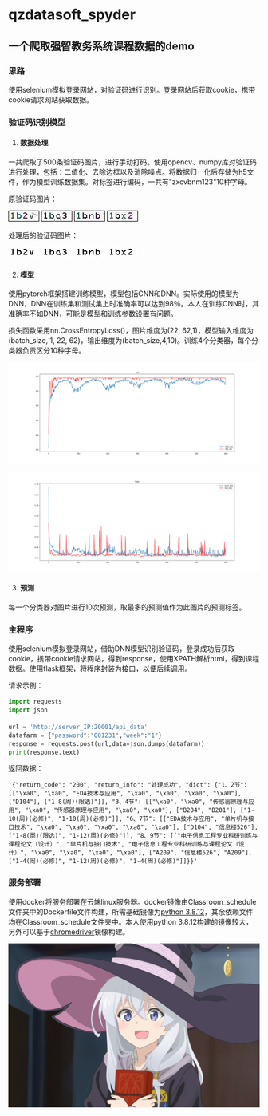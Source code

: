 # qzdatasoft_spyder
## 一个爬取强智教务系统课程数据的demo

### 思路

使用selenium模拟登录网站，对验证码进行识别。登录网站后获取cookie，携带cookie请求网站获取数据。

### 验证码识别模型

1. #### 数据处理

一共爬取了500条验证码图片，进行手动打码。使用opencv、numpy库对验证码进行处理，包括：二值化、去除边框以及消除噪点。将数据归一化后存储为h5文件，作为模型训练数据集。对标签进行编码，一共有"zxcvbnm123"10种字母。

原验证码图片：

![](https://github.com/hhhhpaaa/qzdatasoft_spyder/blob/master/Captcha_torch/img_label/1b2v.jpg)     ![1bc3](https://github.com/hhhhpaaa/qzdatasoft_spyder/blob/master/Captcha_torch/img_label/1bc3.jpg)     ![1bnb](https://github.com/hhhhpaaa/qzdatasoft_spyder/blob/master/Captcha_torch/img_label/1bnb.jpg)     ![1bx2](https://github.com/hhhhpaaa/qzdatasoft_spyder/blob/master/Captcha_torch/img_label/1bx2.jpg)

处理后的验证码图片：

![](https://github.com/hhhhpaaa/qzdatasoft_spyder/blob/master/Captcha_torch/img_pro/1b2v.jpg)     ![1bc3](https://github.com/hhhhpaaa/qzdatasoft_spyder/blob/master/Captcha_torch/img_pro/1bc3.jpg)     ![1bnb](https://github.com/hhhhpaaa/qzdatasoft_spyder/blob/master/Captcha_torch/img_pro/1bnb.jpg)     ![1bx2](https://github.com/hhhhpaaa/qzdatasoft_spyder/blob/master/Captcha_torch/img_pro/1bx2.jpg)

2.  #### 模型

使用pytorch框架搭建训练模型，模型包括CNN和DNN。实际使用的模型为DNN，DNN在训练集和测试集上时准确率可以达到98％。本人在训练CNN时，其准确率不如DNN，可能是模型和训练参数设置有问题。

损失函数采用nn.CrossEntropyLoss()，图片维度为(22, 62,1)，模型输入维度为(batch_size, 1, 22, 62)，输出维度为(batch_size,4,10)。训练4个分类器，每个分类器负责区分10种字母。

![acc](.\Captcha_torch\acc.png)

![loss](.\Captcha_torch\loss.png)

3.   #### 预测

每一个分类器对图片进行10次预测，取最多的预测值作为此图片的预测标签。

### 主程序

使用selenium模拟登录网站，借助DNN模型识别验证码，登录成功后获取cookie，携带cookie请求网站，得到response，使用XPATH解析html，得到课程数据。使用flask框架，将程序封装为接口，以便后续调用。

请求示例：

```python
import requests
import json

url = 'http://server_IP:20001/api_data'
datafarm = {"password":"001231","week":"1"}
response = requests.post(url,data=json.dumps(datafarm))
print(response.text)
```

返回数据：

```
'{"return_code": "200", "return_info": "处理成功", "dict": {"1、2节": [["\xa0", "\xa0", "EDA技术与应用", "\xa0", "\xa0", "\xa0", "\xa0"], ["D104"], ["1-8(周)(限选)"]], "3、4节": [["\xa0", "\xa0", "传感器原理与应用", "\xa0", "传感器原理与应用", "\xa0", "\xa0"], ["B204", "B201"], ["1-10(周)(必修)", "1-10(周)(必修)"]], "6、7节": [["EDA技术与应用", "单片机与接口技术", "\xa0", "\xa0", "\xa0", "\xa0", "\xa0"], ["D104", "信息楼526"], ["1-8(周)(限选)", "1-12(周)(必修)"]], "8、9节": [["电子信息工程专业科研训练与课程论文（设计）", "单片机与接口技术", "电子信息工程专业科研训练与课程论文（设计）", "\xa0", "\xa0", "\xa0", "\xa0"], ["A209", "信息楼526", "A209"], ["1-4(周)(必修)", "1-12(周)(必修)", "1-4(周)(必修)"]]}}'
```

### 服务部署

使用docker将服务部署在云端linux服务器。docker镜像由Classroom_schedule文件夹中的Dockerfile文件构建，所需基础镜像为[python 3.8.12](https://hub.docker.com/layers/python/library/python/3.8.12/images/sha256-e87b9842075f5a034b4f4b968c1ba3e6db370e76fb168e5e93317e53944e98b8?context=explore)，其余依赖文件均在Classroom_schedule文件夹中。本人使用python 3.8.12构建的镜像较大，另外可以基于[chromedriver](https://hub.docker.com/r/spryker/chromedriver)镜像构建。





![](.\yln.jpg)


